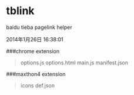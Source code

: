 tblink
======
baidu tieba pagelink helper 

2014年1月26日 16:38:01

###chrome extension
>options.js
>options.html
>main.js
>manifest.json
	
###maxthon4 extension
>	icons
>	def.json
